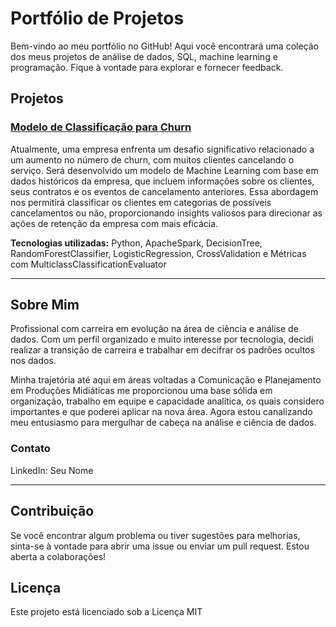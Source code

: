 # Portfólio de Projetos

Bem-vindo ao meu portfólio no GitHub! Aqui você encontrará uma coleção dos meus projetos de análise de dados, SQL, machine learning e programação. Fique à vontade para explorar e fornecer feedback.

## Projetos

### [Modelo de Classificação para Churn](https://github.com/rr-mochiccino/portifolio_projects/blob/main/Modelo_de_Classifica%C3%A7%C3%A3o_para_Churn.ipynb)

Atualmente, uma empresa enfrenta um desafio significativo relacionado a um aumento no número de churn, com muitos clientes cancelando o serviço. Será desenvolvido um modelo de Machine Learning com base em dados históricos da empresa, que incluem informações sobre os clientes, seus contratos e os eventos de cancelamento anteriores. Essa abordagem nos permitirá classificar os clientes em categorias de possíveis cancelamentos ou não, proporcionando insights valiosos para direcionar as ações de retenção da empresa com mais eficácia.

**Tecnologias utilizadas:** Python, ApacheSpark, DecisionTree, RandomForestClassifier, LogisticRegression, CrossValidation e Métricas com MulticlassClassificationEvaluator


******

## Sobre Mim
Profissional com carreira em evolução na área de ciência e análise de dados. Com um perfil organizado e muito interesse por tecnologia, decidi realizar a transição de carreira e trabalhar em decifrar os padrões ocultos nos dados. 

Minha trajetória até aqui em áreas voltadas a Comunicação e Planejamento em Produções Midiáticas me proporcionou uma base sólida em organização, trabalho em equipe e capacidade analítica, os quais considero importantes e que poderei aplicar na nova área. Agora estou canalizando meu entusiasmo para mergulhar de cabeça na análise e ciência de dados.


### Contato

LinkedIn: Seu Nome

******

## Contribuição
Se você encontrar algum problema ou tiver sugestões para melhorias, sinta-se à vontade para abrir uma issue ou enviar um pull request. Estou aberta a colaborações!

## Licença
Este projeto está licenciado sob a Licença MIT 
